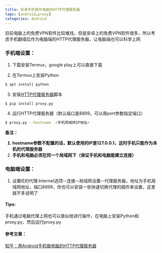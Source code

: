 ```yaml
---
title: 安卓手机用作电脑的HTTP代理服务器
tags: [android,proxy]
categories: Android
---
```

目前电脑上的免费VPN软件比较难找，但是安卓上的免费VPN软件很多，所以考虑手机翻墙后作为电脑端的HTTP代理服务器，让电脑端也可以科学上网

### 手机端设置：

1. 下载安装Termux，google play上可以直接下载

2. 在Termux上安装Python
``` bash
$ apt install python
```
3. 安装[HTTP代理服务器](https://github.com/abhinavsingh/proxy.py "proxy.py")脚本
``` bash
$ pip install proxy.py
```
4. 运行HTTP代理服务器（默认端口是8899，可以用port参数指定端口）
``` bash
$ proxy.py --hostname  <手机局域网IP地址>
```
<strong> 备注：
1. hostname参数不配置的话，默认使用的IP是127.0.0.1，这时手机只能作为本机的代理服务器
2. 手机和电脑必须在同一个局域网下（保证手机和电脑能建立连接） </strong>

### 电脑端设置：
1. 设置IE的代理:Internet选项--连接--局域网设置--代理服务器，地址为手机局域网地址，端口8899，你也可以安装一些快速切换代理的插件来设置，这里就不多说明了

#### Tips:
手机通过电脑代理上网也可以类似地进行操作，在电脑上安装Python和proxy.py，然后运行proxy.py

#### 参考文章：
[知乎：用Android手机做电脑的HTTP代理服务器](https://zhuanlan.zhihu.com/p/22683468)